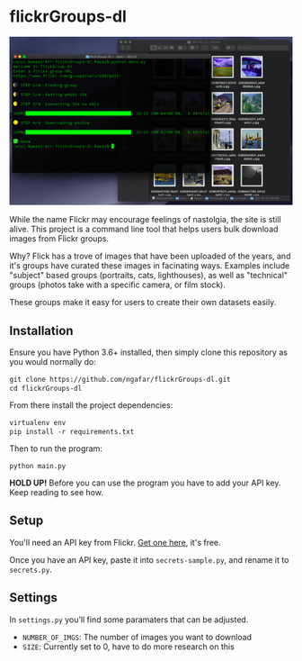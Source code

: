 # flickrGroups-dl

![screenshot](screenshots/demo.png)

While the name Flickr may encourage feelings of nastolgia, the site is still alive. This project is a command line tool that helps users bulk download images from Flickr groups.

Why? Flick has a trove of images that have been uploaded of the years, and it's groups have curated these images in facinating ways. Examples include "subject" based groups (portraits, cats, lighthouses), as well as "technical" groups (photos take with a specific camera, or film stock).

These groups make it easy for users to create their own datasets easily.

## Installation 

Ensure you have Python 3.6+ installed, then simply clone this repository as you would normally do:

```
git clone https://github.com/ngafar/flickrGroups-dl.git
cd flickrGroups-dl
```

From there install the project dependencies:

```
virtualenv env 
pip install -r requirements.txt
```

Then to run the program:

```
python main.py
```

**HOLD UP!** Before you can use the program you have to add your API key. Keep reading to see how.

## Setup

You'll need an API key from Flickr. [Get one here](https://www.flickr.com/services/), it's free.

Once you have an API key, paste it into `secrets-sample.py`, and rename it to `secrets.py`.

## Settings

In `settings.py` you'll find some paramaters that can be adjusted.

* `NUMBER_OF_IMGS`: The number of images you want to download
* `SIZE`: Currently set to 0, have to do more research on this